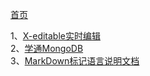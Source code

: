 [首页](https://github.com/zhangdhu/blog/blob/master/index.md)


1、[X-editable实时编辑](https://github.com/zhangdhu/blog/blob/master/javascript/x-editable.md)<br>
2、[学通MongoDB](https://github.com/zhangdhu/blog/blob/master/javascript/xue-tong-mongodb.md)<br>
3、[MarkDown标记语言说明文档](https://github.com/zhangdhu/blog/blob/master/javascript/MarkDown标记语言说明文档——如何在github上写出优秀的readme.md)